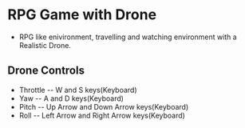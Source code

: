 # RPG Game with Drone

- RPG like enivironment, travelling and watching environment with a Realistic Drone.
## Drone Controls
- Throttle -- W and S keys(Keyboard)
- Yaw -- A and D keys(Keyboard)
- Pitch -- Up Arrow and Down Arrow keys(Keyboard)
- Roll -- Left Arrow and Right Arrow keys(Keyboard)

